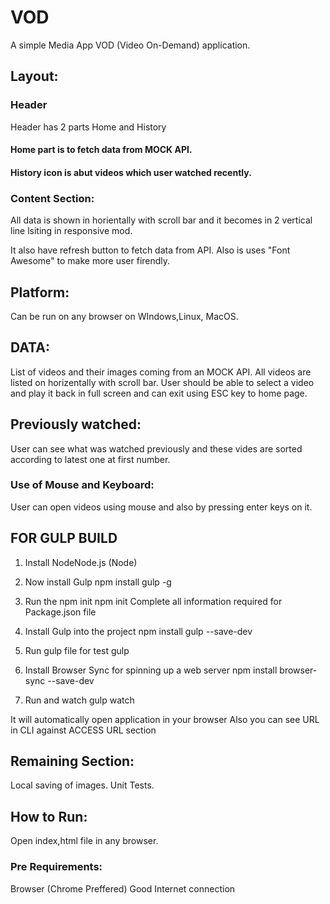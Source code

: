 # VOD
A simple Media App VOD (Video On-Demand) application.

## Layout:

### Header
Header has 2 parts Home and History

#### Home part is to fetch data from MOCK API.
#### History icon is abut videos which user watched recently.

### Content Section:
All data is shown in horientally with scroll bar and it becomes in 2 vertical line lsiting in responsive mod.

It also have refresh button to fetch data from API.
Also is uses "Font Awesome" to make more user firendly.

## Platform:
Can be run on any browser on WIndows,Linux, MacOS.


## DATA:
List of videos and their images coming from an MOCK API.
All videos are listed on horizentally with scroll bar.
User should be able to select a video and play it back in full screen and can exit using ESC key to home page.

## Previously watched:
User can see what was watched previously and these vides are sorted according to latest one at first number.

### Use of Mouse and Keyboard:
User can open videos using mouse and also by pressing enter keys on it.


## FOR GULP BUILD

1) Install NodeNode.js (Node) 

2) Now install Gulp
npm install gulp -g

3) Run the npm init
npm init
Complete all information required for Package.json file

4) Install Gulp into the project 
npm install gulp --save-dev

5) Run gulp file for test
gulp

6) Install Browser Sync for spinning up a web server 
npm install browser-sync --save-dev

7) Run and watch
gulp watch

It will automatically open application in your browser
Also you can see URL in CLI against ACCESS URL section

## Remaining Section:
Local saving of images.
Unit Tests.


## How to Run:
Open index,html file in any browser.

### Pre Requirements:
Browser (Chrome Preffered)
Good Internet connection
